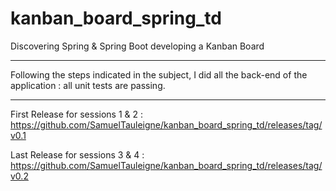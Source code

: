 # kanban_board_spring_td
Discovering Spring &amp; Spring Boot developing a Kanban Board

---

Following the steps indicated in the subject, I did all the back-end of the application : all unit tests are passing.

---

First Release for sessions 1 & 2 : https://github.com/SamuelTauleigne/kanban_board_spring_td/releases/tag/v0.1

Last Release for sessions 3 & 4 : https://github.com/SamuelTauleigne/kanban_board_spring_td/releases/tag/v0.2
